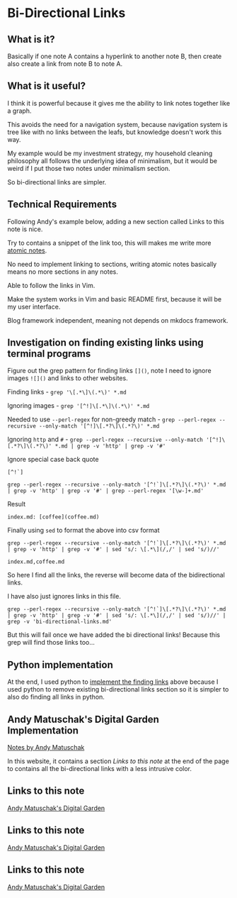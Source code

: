 # Bi-Directional Links

## What is it?

Basically if one note A contains a hyperlink to another note B, then create also create a link from note B to note A.

## What is it useful?

I think it is powerful because it gives me the ability to link notes together like a graph.

This avoids the need for a navigation system, because navigation system is tree like with no links between the leafs, but knowledge doesn't work this way.

My example would be my investment strategy, my household cleaning philosophy all follows the underlying idea of minimalism, but it would be weird if I put those two notes under minimalism section.

So bi-directional links are simpler.

## Technical Requirements

Following Andy's example below, adding a new section called Links to this note is nice.

Try to contains a snippet of the link too, this will makes me write more [atomic notes](https://notes.andymatuschak.org/Evergreen_notes_should_be_atomic).

No need to implement linking to sections, writing atomic notes basically means no more sections in any notes.

Able to follow the links in Vim.

Make the system works in Vim and basic README first, because it will be my user interface.

Blog framework independent, meaning not depends on mkdocs framework.

## Investigation on finding existing links using terminal programs

Figure out the grep pattern for finding links `[]()`, note I need to ignore images `![]()` and links to other websites.

Finding links - `grep '\[.*\]\(.*\)' *.md`

Ignoring images - `grep '[^!]\[.*\]\(.*\)' *.md`

Needed to use `--perl-regex` for non-greedy match - `grep --perl-regex --recursive --only-match '[^!]\[.*?\]\(.*?\)' *.md`

Ignoring `http` and `#` - `grep --perl-regex --recursive --only-match '[^!]\[.*?\]\(.*?\)' *.md | grep -v 'http' | grep -v '#'`

Ignore special case back quote

```
[^!`]
```

```
grep --perl-regex --recursive --only-match '[^!`]\[.*?\]\(.*?\)' *.md | grep -v 'http' | grep -v '#' | grep --perl-regex '[\w-]+.md'
```

Result

```
index.md: [coffee](coffee.md)
```

Finally using `sed` to format the above into csv format

```
grep --perl-regex --recursive --only-match '[^!`]\[.*?\]\(.*?\)' *.md | grep -v 'http' | grep -v '#' | sed 's/: \[.*\](/,/' | sed 's/)//'
```

```
index.md,coffee.md
```

So here I find all the links, the reverse will become data of the bidirectional links.

I have also just ignores links in this file.

```
grep --perl-regex --recursive --only-match '[^!`]\[.*?\]\(.*?\)' *.md | grep -v 'http' | grep -v '#' | sed 's/: \[.*\](/,/' | sed 's/)//' | grep -v 'bi-directional-links.md'
```

But this will fail once we have added the bi directional links! Because this grep will find those links too...

## Python implementation

At the end, I used python to [implement the finding links](https://github.com/ynotstartups/notes/blob/1c0230e6049fc28738806e9384a1bfbebb416121/bin/generate-bi-directional-links.py#L69) above because I used python to remove existing bi-directional links section so it is simpler to also do finding all links in python.

## Andy Matuschak's Digital Garden Implementation

[Notes by Andy Matuschak](https://notes.andymatuschak.org/About_these_notes)

In this website, it contains a section *Links to this note* at the end of the page to contains all the bi-directional links with a less intrusive color.

## Links to this note

[Andy Matuschak's Digital Garden](andy-matuschak-digital-garden.md)

## Links to this note

[Andy Matuschak's Digital Garden](andy-matuschak-digital-garden.md)

## Links to this note

[Andy Matuschak's Digital Garden](andy-matuschak-digital-garden.md)
